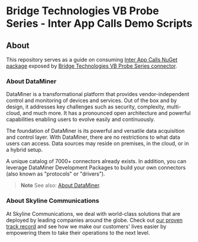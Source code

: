 # Bridge Technologies VB Probe Series - Inter App Calls Demo Scripts

## About

This repository serves as a guide on consuming [Inter App Calls NuGet package](https://www.nuget.org/packages/Skyline.DataMiner.ConnectorAPI.BridgeTechnologies.VBProbeSeries) exposed by [Bridge Technologies VB Probe Series connector](https://catalog.dataminer.services/details/f1fa63a6-62b8-4817-82b6-7f37efb7371f).
<!--
## Projects

* For more information about Skyline.DataMiner.ConnectorAPI.BridgeTechnologies.VBProbeSeries, see [ConnectorAPI/README.md](ConnectorAPI/README.md).
-->

### About DataMiner

DataMiner is a transformational platform that provides vendor-independent control and monitoring of devices and services. Out of the box and by design, it addresses key challenges such as security, complexity, multi-cloud, and much more. It has a pronounced open architecture and powerful capabilities enabling users to evolve easily and continuously.

The foundation of DataMiner is its powerful and versatile data acquisition and control layer. With DataMiner, there are no restrictions to what data users can access. Data sources may reside on premises, in the cloud, or in a hybrid setup.

A unique catalog of 7000+ connectors already exists. In addition, you can leverage DataMiner Development Packages to build your own connectors (also known as "protocols" or "drivers").

> **Note**
> See also: [About DataMiner](https://aka.dataminer.services/about-dataminer).

### About Skyline Communications

At Skyline Communications, we deal with world-class solutions that are deployed by leading companies around the globe. Check out [our proven track record](https://aka.dataminer.services/about-skyline) and see how we make our customers' lives easier by empowering them to take their operations to the next level.

<!-- Uncomment below and add more info to provide more information about how to use this package. -->
<!-- ## Getting Started -->

